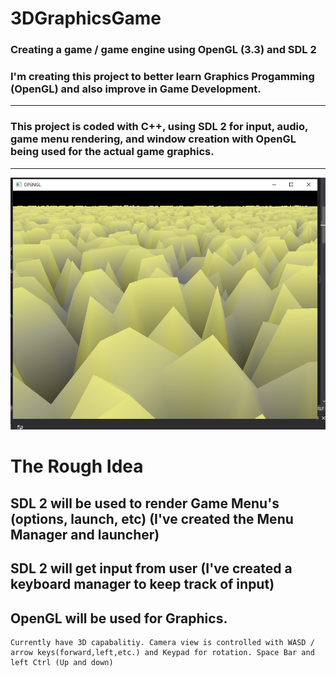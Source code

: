# 3DGraphicsGame
 ###  Creating a game / game engine using OpenGL (3.3) and SDL 2  
### I'm creating this project to better learn Graphics Progamming (OpenGL) and also improve in Game Development.  
----------------------------------------------------------------
### This project is coded with C++, using SDL 2 for input, audio, game menu rendering, and window creation with OpenGL being used for the actual game graphics.
----------------------------------------------------------------
![Screenshot](/CPP_OpenGL_ScreenShot.png?raw=true "Screenshot")

# The Rough Idea

 ## SDL 2 will be used to render Game Menu's (options, launch, etc) (I've created the Menu Manager and launcher)
 ## SDL 2 will get input from user (I've created a keyboard manager to keep track of input)
  
 ## OpenGL will be used for Graphics.
    Currently have 3D capabalitiy. Camera view is controlled with WASD / arrow keys(forward,left,etc.) and Keypad for rotation. Space Bar and left Ctrl (Up and down)
    

